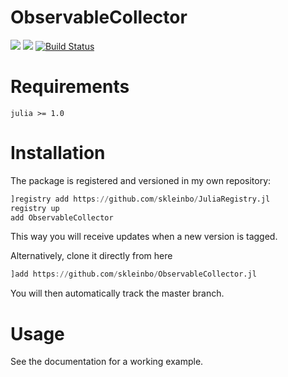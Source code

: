 # ObservableCollector

[![](https://img.shields.io/badge/docs-stable-blue.svg)](https://skleinbo.github.io/ObservableCollector.jl/stable)
[![](https://img.shields.io/badge/docs-latest-blue.svg)](https://skleinbo.github.io/ObservableCollector.jl/latest)
[![Build Status](https://travis-ci.org/skleinbo/ObservableCollector.jl.svg?branch=master)](https://travis-ci.org/skleinbo/ObservableCollector.jl)

# Requirements
`julia >= 1.0`

# Installation
The package is registered and versioned in my own repository:
```julia
]registry add https://github.com/skleinbo/JuliaRegistry.jl
registry up
add ObservableCollector
```
This way you will receive updates when a new version is tagged.

Alternatively, clone it directly from here
```julia
]add https://github.com/skleinbo/ObservableCollector.jl
```
You will then automatically track the master branch.

# Usage
See the documentation for a working example.
